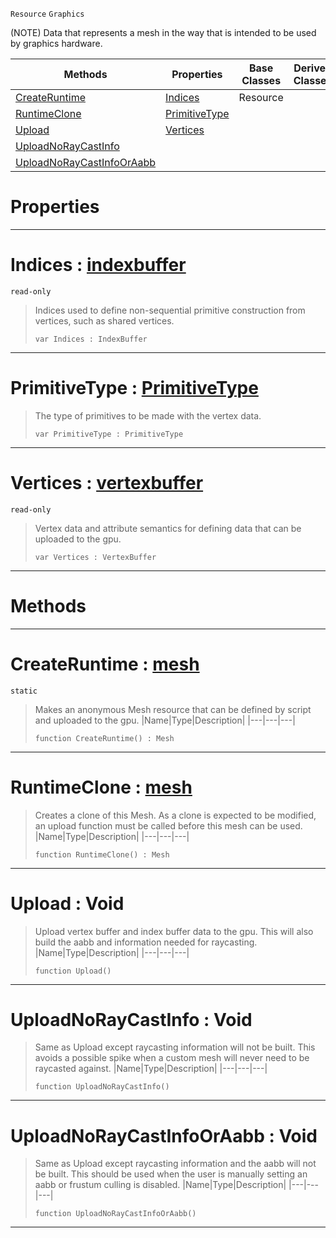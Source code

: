  `Resource` `Graphics`



(NOTE) Data that represents a mesh in the way that is intended to be used by graphics hardware.

|Methods|Properties|Base Classes|Derived Classes|
|---|---|---|---|
|[ CreateRuntime](https://github.com/zeroengineteam/ZeroDocs/code_reference/class_reference/mesh.markdown#createruntime-zero-engin)|[ Indices](https://github.com/zeroengineteam/ZeroDocs/code_reference/class_reference/mesh.markdown#indices-zero-engine-docu)|Resource| |
|[ RuntimeClone](https://github.com/zeroengineteam/ZeroDocs/code_reference/class_reference/mesh.markdown#runtimeclone-zero-engine)|[ PrimitiveType](https://github.com/zeroengineteam/ZeroDocs/code_reference/class_reference/mesh.markdown#primitivetype-zero-engin)| | |
|[ Upload](https://github.com/zeroengineteam/ZeroDocs/code_reference/class_reference/mesh.markdown#upload-void)|[ Vertices](https://github.com/zeroengineteam/ZeroDocs/code_reference/class_reference/mesh.markdown#vertices-zero-engine-doc)| | |
|[ UploadNoRayCastInfo](https://github.com/zeroengineteam/ZeroDocs/code_reference/class_reference/mesh.markdown#uploadnoraycastinfo-void)| | | |
|[ UploadNoRayCastInfoOrAabb](https://github.com/zeroengineteam/ZeroDocs/code_reference/class_reference/mesh.markdown#uploadnoraycastinfooraab)| | | |


 #  Properties


---  
 #  Indices : [indexbuffer](https://github.com/zeroengineteam/ZeroDocs/code_reference/class_reference/indexbuffer.markdown)

 `read-only`

> Indices used to define non-sequential primitive construction from vertices, such as shared vertices.
> ``` lang=cpp, name=Zilch
> var Indices : IndexBuffer


---  
 #  PrimitiveType : [PrimitiveType](https://github.com/zeroengineteam/ZeroDocs/code_reference/enum_reference.markdown#primitivetype)

> The type of primitives to be made with the vertex data.
> ``` lang=cpp, name=Zilch
> var PrimitiveType : PrimitiveType


---  
 #  Vertices : [vertexbuffer](https://github.com/zeroengineteam/ZeroDocs/code_reference/class_reference/vertexbuffer.markdown)

 `read-only`

> Vertex data and attribute semantics for defining data that can be uploaded to the gpu.
> ``` lang=cpp, name=Zilch
> var Vertices : VertexBuffer


---  
 #  Methods


---  
 #  CreateRuntime : [mesh](https://github.com/zeroengineteam/ZeroDocs/code_reference/class_reference/mesh.markdown)

 `static`

> Makes an anonymous Mesh resource that can be defined by script and uploaded to the gpu.
> |Name|Type|Description|
> |---|---|---|
> ``` lang=cpp, name=Zilch
> function CreateRuntime() : Mesh
> ``` 


---  
 #  RuntimeClone : [mesh](https://github.com/zeroengineteam/ZeroDocs/code_reference/class_reference/mesh.markdown)

> Creates a clone of this Mesh. As a clone is expected to be modified, an upload function must be called before this mesh can be used.
> |Name|Type|Description|
> |---|---|---|
> ``` lang=cpp, name=Zilch
> function RuntimeClone() : Mesh
> ``` 


---  
 #  Upload : Void

> Upload vertex buffer and index buffer data to the gpu. This will also build the aabb and information needed for raycasting.
> |Name|Type|Description|
> |---|---|---|
> ``` lang=cpp, name=Zilch
> function Upload()
> ``` 


---  
 #  UploadNoRayCastInfo : Void

> Same as Upload except raycasting information will not be built. This avoids a possible spike when a custom mesh will never need to be raycasted against.
> |Name|Type|Description|
> |---|---|---|
> ``` lang=cpp, name=Zilch
> function UploadNoRayCastInfo()
> ``` 


---  
 #  UploadNoRayCastInfoOrAabb : Void

> Same as Upload except raycasting information and the aabb will not be built. This should be used when the user is manually setting an aabb or frustum culling is disabled.
> |Name|Type|Description|
> |---|---|---|
> ``` lang=cpp, name=Zilch
> function UploadNoRayCastInfoOrAabb()
> ``` 


---  
 

 